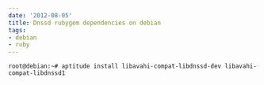```yaml
---
date: '2012-08-05'
title: Dnssd rubygem dependencies on debian
tags: 
- debian
- ruby
---
```

<p><code>root@debian:~# aptitude install libavahi-compat-libdnssd-dev libavahi-compat-libdnssd1</code></p>
